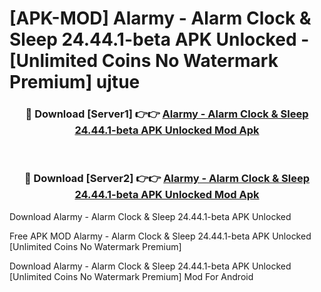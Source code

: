 # [APK-MOD] Alarmy - Alarm Clock & Sleep 24.44.1-beta APK Unlocked - [Unlimited Coins No Watermark Premium] ujtue



<div align="center">
<h3>🔴 Download [Server1] 👉👉 <a href="https://momento.my/?title=Alarmy_-_Alarm_Clock_&_Sleep_24.44.1-beta_APK_Unlocked">Alarmy - Alarm Clock & Sleep 24.44.1-beta APK Unlocked Mod Apk</a></h3><br>

<h3>🔴 Download [Server2] 👉👉 <a href="https://momento.my/?title=Alarmy_-_Alarm_Clock_&_Sleep_24.44.1-beta_APK_Unlocked">Alarmy - Alarm Clock & Sleep 24.44.1-beta APK Unlocked Mod Apk</a></h3>
</div>



Download Alarmy - Alarm Clock & Sleep 24.44.1-beta APK Unlocked 

Free APK MOD Alarmy - Alarm Clock & Sleep 24.44.1-beta APK Unlocked [Unlimited Coins No Watermark Premium]

Download Alarmy - Alarm Clock & Sleep 24.44.1-beta APK Unlocked [Unlimited Coins No Watermark Premium] Mod For Android
